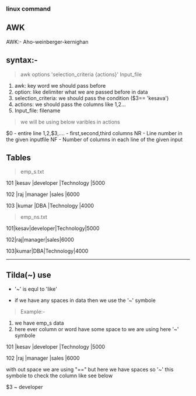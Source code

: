 ### linux command



##  AWK


AWK:- Aho-weinberger-kernighan

## syntax:-

> awk options 'selection_criteria {actions}' Input_file

1. awk: key word we should pass before
2. option: like delimiter what we are passed before in data
3. selection_criteria: we should pass the condition ($3== 'kesava')
4. actions: we should pass the columns like $1,$2... 
5. Input_file: filename

> we will be using below varibles in actions

$0                  - entire line
$1,$2,$3,....       - first,second,third columns
NR                  - Line number in the given inputfile 
NF                  - Number of columns in each line of the given input

## Tables

> emp_s.txt

101 |kesav |developer |Technology |5000

102 |raj |manager |sales |6000

103 |kumar |DBA |Technology |4000

> emp_ns.txt

101|kesav|developer|Technology|5000

102|raj|manager|sales|6000

103|kumar|DBA|Technology|4000

---

## Tilda(~) use

- '~' is equl to 'like'

- if we have any spaces in data then we use the '~' symbole

> Example:-

1. we have emp_s data
2. here ever column or word have some space to we are using here      '~' symbole

101 |kesav |developer |Technology |5000

102 |raj |manager |sales |6000

with out space we are using "==" but here we have spaces so '~' this symbole to check the column like see below

$3 ~ developer
 
